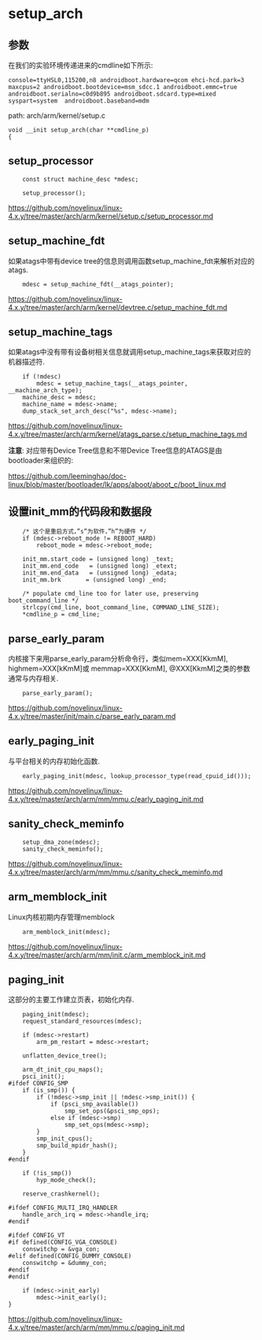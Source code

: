 setup_arch
========================================

参数
----------------------------------------

在我们的实验环境传递进来的cmdline如下所示:

```
console=ttyHSL0,115200,n8 androidboot.hardware=qcom ehci-hcd.park=3 maxcpus=2 androidboot.bootdevice=msm_sdcc.1 androidboot.emmc=true androidboot.serialno=c0d9b895 androidboot.sdcard.type=mixed syspart=system  androidboot.baseband=mdm
```

path: arch/arm/kernel/setup.c
```
void __init setup_arch(char **cmdline_p)
{
```

setup_processor
----------------------------------------

```
    const struct machine_desc *mdesc;

    setup_processor();
```

https://github.com/novelinux/linux-4.x.y/tree/master/arch/arm/kernel/setup.c/setup_processor.md

setup_machine_fdt
----------------------------------------

如果atags中带有device tree的信息则调用函数setup_machine_fdt来解析对应的atags.

```
    mdesc = setup_machine_fdt(__atags_pointer);
```

https://github.com/novelinux/linux-4.x.y/tree/master/arch/arm/kernel/devtree.c/setup_machine_fdt.md

setup_machine_tags
----------------------------------------

如果atags中没有带有设备树相关信息就调用setup_machine_tags来获取对应的机器描述符.

```
    if (!mdesc)
        mdesc = setup_machine_tags(__atags_pointer, __machine_arch_type);
    machine_desc = mdesc;
    machine_name = mdesc->name;
    dump_stack_set_arch_desc("%s", mdesc->name);
```

https://github.com/novelinux/linux-4.x.y/tree/master/arch/arm/kernel/atags_parse.c/setup_machine_tags.md

**注意**: 对应带有Device Tree信息和不带Device Tree信息的ATAGS是由bootloader来组织的:

https://github.com/leeminghao/doc-linux/blob/master/bootloader/lk/apps/aboot/aboot_c/boot_linux.md

设置init_mm的代码段和数据段
----------------------------------------

```
    /* 这个是重启方式，”s”为软件，”h”为硬件 */
    if (mdesc->reboot_mode != REBOOT_HARD)
        reboot_mode = mdesc->reboot_mode;

    init_mm.start_code = (unsigned long) _text;
    init_mm.end_code   = (unsigned long) _etext;
    init_mm.end_data   = (unsigned long) _edata;
    init_mm.brk       = (unsigned long) _end;

    /* populate cmd_line too for later use, preserving boot_command_line */
    strlcpy(cmd_line, boot_command_line, COMMAND_LINE_SIZE);
    *cmdline_p = cmd_line;
```

parse_early_param
----------------------------------------

内核接下来用parse_early_param分析命令行，类似mem=XXX[KkmM], highmem=XXX[kKmM]或
memmap=XXX[KkmM], @XXX[KkmM]之类的参数通常与内存相关.

```
    parse_early_param();
```

https://github.com/novelinux/linux-4.x.y/tree/master/init/main.c/parse_early_param.md

early_paging_init
----------------------------------------

与平台相关的内存初始化函数.

```
    early_paging_init(mdesc, lookup_processor_type(read_cpuid_id()));
```

https://github.com/novelinux/linux-4.x.y/tree/master/arch/arm/mm/mmu.c/early_paging_init.md

sanity_check_meminfo
----------------------------------------

```
    setup_dma_zone(mdesc);
    sanity_check_meminfo();

```

https://github.com/novelinux/linux-4.x.y/tree/master/arch/arm/mm/mmu.c/sanity_check_meminfo.md

arm_memblock_init
----------------------------------------

Linux内核初期内存管理memblock

```
    arm_memblock_init(mdesc);
```

https://github.com/novelinux/linux-4.x.y/tree/master/arch/arm/mm/init.c/arm_memblock_init.md

paging_init
----------------------------------------

这部分的主要工作建立页表，初始化内存.

```
    paging_init(mdesc);
    request_standard_resources(mdesc);

    if (mdesc->restart)
        arm_pm_restart = mdesc->restart;

    unflatten_device_tree();

    arm_dt_init_cpu_maps();
    psci_init();
#ifdef CONFIG_SMP
    if (is_smp()) {
        if (!mdesc->smp_init || !mdesc->smp_init()) {
            if (psci_smp_available())
                smp_set_ops(&psci_smp_ops);
            else if (mdesc->smp)
                smp_set_ops(mdesc->smp);
        }
        smp_init_cpus();
        smp_build_mpidr_hash();
    }
#endif

    if (!is_smp())
        hyp_mode_check();

    reserve_crashkernel();

#ifdef CONFIG_MULTI_IRQ_HANDLER
    handle_arch_irq = mdesc->handle_irq;
#endif

#ifdef CONFIG_VT
#if defined(CONFIG_VGA_CONSOLE)
    conswitchp = &vga_con;
#elif defined(CONFIG_DUMMY_CONSOLE)
    conswitchp = &dummy_con;
#endif
#endif

    if (mdesc->init_early)
        mdesc->init_early();
}
```

https://github.com/novelinux/linux-4.x.y/tree/master/arch/arm/mm/mmu.c/paging_init.md
